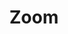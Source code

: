 ---
title: Zoom
position:
parameters:
  - name:
    content:
content_markdown:

left_code_blocks:
  - code_block: |-
      {
          "data": {
              "columns": [
                  ["sample", 30, 200, 100, 150, 200, 170, 240 120, 70, 40]
              ]
          },
          "zoom": {
              "enabled": false
          }
      }
    title: Input JSON
    language: json
  - code_block: |-
      chart.do('enable zoom')
    title: Config
    language: javascript

right_code_blocks:
  - code_block: |-
      {
          "data": {
              "columns": [
                  ["sample", 30, 200, 100, 150, 200, 170, 240 120, 70, 40]
              ]
          },
          "zoom": {
              "enabled": true
          }
      }
    title: Output
    language: json
---